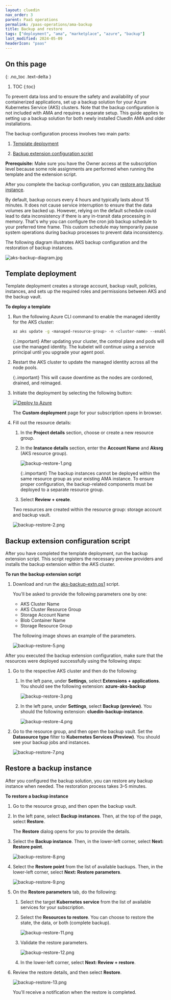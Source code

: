 ```yaml
---
layout: cluedin
nav_order: 3
parent: PaaS operations
permalink: /paas-operations/ama-backup
title: Backup and restore
tags: ["deployment", "ama", "marketplace", "azure", "backup"]
last_modified: 2024-05-09
headerIcon: "paas"
---
```

## On this page
{: .no_toc .text-delta }
1. TOC
{:toc}

To prevent data loss and to ensure the safety and availability of your containerized applications, set up a backup solution for your Azure Kubernetes Service (AKS) clusters. Note that the backup configuration is not included with AMA and requires a separate setup. This guide applies to setting up a backup solution for both newly installed CluedIn AMA and older installations.

The backup configuration process involves two main parts:

1. [Template deployment](#template-deployment)

1. [Backup extension configuration script](#backup-extension-configuration-script)

**Prerequisite:** Make sure you have the Owner access at the subscription level because some role assignments are performed when running the template and the extension script.

After you complete the backup configuration, you can [restore any backup instance](#restore-a-backup-instance). 

By default, backup occurs every 4 hours and typically lasts about 15 minutes. It does not cause service interruption to ensure that the data volumes are backed up. However, relying on the default schedule could lead to data inconsistency if there is any in-transit data processing in memory. That's why you can configure the cron job backup schedule to your preferred time frame. This custom schedule may temporarily pause system operations during backup processes to prevent data inconsistency.

The following diagram illustrates AKS backup configuration and the restoration of backup instances.

![aks-backup-diagram.jpg](../../assets/images/ama/howtos/aks-backup-diagram.jpg)

## Template deployment

Template deployment creates a storage account, backup vault, policies, instances, and sets up the required roles and permissions between AKS and the backup vault.

**To deploy a template**

1. Run the following Azure CLI command to enable the managed identity for the AKS cluster:

    ```bash
    az aks update -g <managed-resource-group> -n <cluster-name> --enable-managed-identity
    ```
    {:.important}
    After updating your cluster, the control plane and pods will use the managed identity. The kubelet will continue using a service principal until you upgrade your agent pool.

1. Restart the AKS cluster to update the managed identity across all the node pools.

    {:.important}
    This will cause downtime as the nodes are cordoned, drained, and reimaged.

1. Initiate the deployment by selecting the following button:

    [![Deploy to Azure](https://aka.ms/deploytoazurebutton)](https://portal.azure.com/#create/Microsoft.Template/uri/https%3A%2F%2Fraw.githubusercontent.com%2FCluedIn-io%2FAzure%2Fmaster%2Fbackup%2Fazuredeploy.json)

    The **Custom deployment** page for your subscription opens in browser.

1. Fill out the resource details: 

    1. In the **Project details** section, choose or create a new resource group.

    1. In the **Instance details** section, enter the **Account Name** and **Aksrg** (AKS resource group).

        ![backup-restore-1.png](../../assets/images/ama/howtos/backup-restore-1.png)

        {:.important}
        The backup instances cannot be deployed within the same resource group as your existing AMA instance. To ensure proper configuration, the backup-related components must be deployed to a separate resource group.

    1. Select **Review + create**.

    Two resources are created within the resource group: storage account and backup vault.

    ![backup-restore-2.png](../../assets/images/ama/howtos/backup-restore-2.png)

## Backup extension configuration script

After you have completed the template deployment, run the backup extension script.  This script registers the necessary preview providers and installs the backup extension within the AKS cluster.

**To run the backup extension script**

1. Download and run the <a href="../../../assets/ps1/aks-backup-extn.ps1" download>aks-backup-extn.ps1</a> script.

   You'll be asked to provide the following parameters one by one:

    - AKS Cluster Name
    - AKS Cluster Resource Group
    - Storage Account Name
    - Blob Container Name
    - Storage Resource Group

    The following image shows an example of the parameters.

    ![backup-restore-5.png](../../assets/images/ama/howtos/backup-restore-5.png)

After you executed the backup extension configuration, make sure that the resources were deployed successfully using the following steps:

1. Go to the respective AKS cluster and then do the following: 

    1. In the left pane, under **Settings**, select **Extensions + applications**. You should see the following extension: **azure-aks-backup**

        ![backup-restore-3.png](../../assets/images/ama/howtos/backup-restore-3.png)

    1. In the left pane, under **Settings**, select **Backup (preview)**. You should the following extension: **cluedin-backup-instance**.

        ![backup-restore-4.png](../../assets/images/ama/howtos/backup-restore-4.png)

1. Go to the resource group, and then open the backup vault. Set the **Datasource type** filter to **Kubernetes Services (Preview)**. You should see your backup jobs and instances.

    ![backup-restore-7.png](../../assets/images/ama/howtos/backup-restore-7.png)

## Restore a backup instance

After you configured the backup solution, you can restore any backup instance when needed. The restoration process takes 3–5 minutes.

**To restore a backup instance**

1. Go to the resource group, and then open the backup vault.

1. In the left pane, select **Backup instances**. Then, at the top of the page, select **Restore**.

    The **Restore** dialog opens for you to provide the details.

1. Select the **Backup instance**. Then, in the lower-left corner, select **Next: Restore point**.

    ![backup-restore-8.png](../../assets/images/ama/howtos/backup-restore-8.png)

1. Select the **Restore point** from the list of available backups. Then, in the lower-left corner, select **Next: Restore parameters**.

    ![backup-restore-9.png](../../assets/images/ama/howtos/backup-restore-9.png)

1. On the **Restore parameters** tab, do the following:

    1. Select the target **Kubernetes service** from the list of available services for your subscription.

    1. Select the **Resources to restore**. You can choose to restore the state, the data, or both (complete backup).

        ![backup-restore-11.png](../../assets/images/ama/howtos/backup-restore-11.png)

    1. Validate the restore parameters.

        ![backup-restore-12.png](../../assets/images/ama/howtos/backup-restore-12.png)

    1. In the lower-left corner, select **Next: Review + restore**.

1. Review the restore details, and then select **Restore**.

    ![backup-restore-13.png](../../assets/images/ama/howtos/backup-restore-13.png)

    You'll receive a notification when the restore is completed.